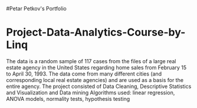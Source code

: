 #Petar Petkov's Portfolio
# Project-Data-Analytics-Course-by-Linq

The data is a random sample of 117 cases from the files of a large real estate agency in the United States regarding home sales from
February 15 to April 30, 1993. The data come from many different cities (and corresponding local real estate agencies) and are used as a basis for the entire agency.
The project consisted of Data Cleaning, Descriptive Statistics and Visualization and Data mining
Algorithms used: linear regression, ANOVA models, normality tests, hypothesis testing
